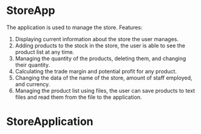 # StoreApp
The application is used to manage the store.
Features:
1. Displaying current information about the store the user manages.
2. Adding products to the stock in the store, the user is able to see the product list at any time.
3. Managing the quantity of the products, deleting them, and changing their quantity.
4. Calculating the trade margin and potential profit for any product.
5. Changing the data of the name of the store, amount of staff employed, and currency.
6. Managing the product list using files, the user can save products to text files and read them from the file to the application.

# StoreApplication
